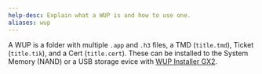 ```yaml
---
help-desc: Explain what a WUP is and how to use one.
aliases: wup
---
```


A WUP is a folder with multiple `.app` and `.h3` files, a TMD (`title.tmd`), Ticket (`title.tik`), and a Cert (`title.cert`).
These can be installed to the System Memory (NAND) or a USB storage evice with [WUP Installer GX2](https://apps.fortheusers.org/wiiu/wup_installer_gx2).
